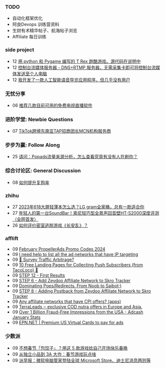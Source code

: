 ### TODO
-  自动化框架优化
-  阿良Devops 训练营资料
-  生财有术精华帖子、航海帖子浏览
-  Affiliate 每日训练

### side project
<!-- sideproject:START -->
-  12 [用 python 和 Pygame 编写的 T Rex 跑酷游戏。源代码在说明中](https://www.youtube.com/watch?v=pZySIXSelCA)
-  12 [控制台流媒体服务器 - DNS+RTMP 服务器，无需采集卡即可将控制台流媒体发送至个人电脑](https://github.com/Aioros/console-streaming-server)
-  12 [我开发了一款人工智能语音导览应用程序，但几乎没有用户](https://www.reddit.com/r/SideProject/comments/18gpp0e/ive_built_an_ai_audio_tour_app_but_have_almost_no/)<!-- sideproject:END -->


### 无忧分享
<!-- ruyo:START -->
-  06 [推荐几款目前可用的免费电视直播软件](https://51.ruyo.net/18608.html)<!-- ruyo:END -->

### 进阶学堂: Newbie Questions
<!-- advertcn1:START -->
-  07 [TikTok跨境东南亚TAP招商团长MCN机构服务商](https://www.advertcn.com/thread-113943-1-1.html)<!-- advertcn1:END -->

### 步步为赢: Follow Along
<!-- advertcn2:START -->
-  25 [请问：Popads流量来源分析，怎么查看究竟有没有人在刷你？](https://www.advertcn.com/thread-113807-1-1.html)<!-- advertcn2:END -->

### 综合讨论区: General Discussion
<!-- advertcn3:START -->
-  08 [如何提升复购率](https://www.advertcn.com/thread-113947-1-1.html)<!-- advertcn3:END -->


### zhihu
<!-- zhihu:START -->
-  27 [2023年618大屏轻薄本怎么选？LG gram全家桶，总有一款适合你](http://zhuanlan.zhihu.com/p/632641888?utm_campaign=rss&utm_medium=rss&utm_source=rss&utm_content=title)
-  27 [年轻人的第一台SoundBar！索尼轻巧型全景声回音壁HT-S2000深度评测（全网首发）](http://zhuanlan.zhihu.com/p/630990296?utm_campaign=rss&utm_medium=rss&utm_source=rss&utm_content=title)
-  26 [如何评价密室逃脱游戏《长安乱》？](http://www.zhihu.com/question/563950552/answer/3045961312?utm_campaign=rss&utm_medium=rss&utm_source=rss&utm_content=title)<!-- zhihu:END -->

### afflift
<!-- afflift:START -->
-  09 [February PropellerAds Promo Codes 2024](https://afflift.com/f/threads/february-propellerads-promo-codes-2024.12592/)
-  09 [I need help to list all the ad networks that have IP targeting](https://afflift.com/f/threads/i-need-help-to-list-all-the-ad-networks-that-have-ip-targeting.12610/)
-  09 [🚦 Survey Traffic Arbitrage?](https://afflift.com/f/threads/%F0%9F%9A%A6-survey-traffic-arbitrage.12508/)
-  09 [10 Free Landing Pages for Collecting Push Subscribers &lpar;from TacoLoco&rpar; 🔔](https://afflift.com/f/threads/10-free-landing-pages-for-collecting-push-subscribers-from-tacoloco-%F0%9F%94%94.12596/)
-  09 [STEP 12 - First Results](https://afflift.com/f/threads/step-12-first-results.12323/)
-  09 [STEP 6 - Add Zeydoo Affiliate Network to Skro Tracker](https://afflift.com/f/threads/step-6-add-zeydoo-affiliate-network-to-skro-tracker.12316/)
-  09 [Dominating Pops/Redirects. From Noob to Saibot;&rpar;](https://afflift.com/f/threads/dominating-pops-redirects-from-noob-to-saibot.12496/)
-  09 [STEP 8 - Adding Postback from Zeydoo Affiliate Network to Skro Tracker](https://afflift.com/f/threads/step-8-adding-postback-from-zeydoo-affiliate-network-to-skro-tracker.12319/)
-  09 [Any affiliate networks that have CPI offers? &lpar;apps&rpar;](https://afflift.com/f/threads/any-affiliate-networks-that-have-cpi-offers-apps.12613/)
-  09 [TerraLeads ‒ exclusive COD nutra offers in Europe and Asia.](https://afflift.com/f/threads/terraleads-%E2%80%92-exclusive-cod-nutra-offers-in-europe-and-asia.3287/)
-  09 [Over 1 Billion Fraud-Free Impressions from the USA - Adcash January Stats](https://afflift.com/f/threads/over-1-billion-fraud-free-impressions-from-the-usa-adcash-january-stats.12609/)
-  09 [EPN.NET | Premium US Virtual Cards to pay for ads](https://afflift.com/f/threads/epn-net-premium-us-virtual-cards-to-pay-for-ads.11362/)<!-- afflift:END -->

### 少数派
<!-- sspai:START -->
-  09 [不想春节「包饺子」？用这 5 款游戏给自己开场快乐春晚](https://sspai.com/post/86390)
-  09 [从独立小品到 3A 大作：春节游戏玩点啥](https://sspai.com/post/86388)
-  09 [派早报：微软电脑管家登陆全球 Microsoft Store、迪士尼消息两则等](https://sspai.com/post/86407)<!-- sspai:END -->
